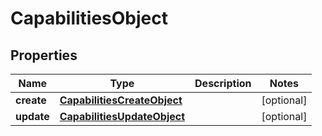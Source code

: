 

# CapabilitiesObject


## Properties

| Name | Type | Description | Notes |
|------------ | ------------- | ------------- | -------------|
|**create** | [**CapabilitiesCreateObject**](CapabilitiesCreateObject.md) |  |  [optional] |
|**update** | [**CapabilitiesUpdateObject**](CapabilitiesUpdateObject.md) |  |  [optional] |



